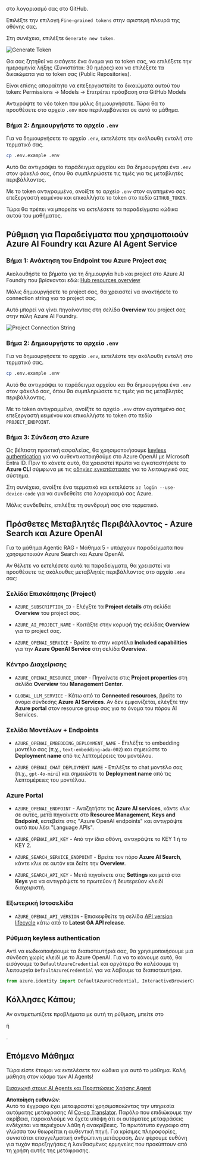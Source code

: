 <!--
CO_OP_TRANSLATOR_METADATA:
{
  "original_hash": "76945069b52a49cd0432ae3e0b0ba22e",
  "translation_date": "2025-07-12T07:50:28+00:00",
  "source_file": "00-course-setup/README.md",
  "language_code": "el"
}
-->
στο λογαριασμό σας στο GitHub.

Επιλέξτε την επιλογή `Fine-grained tokens` στην αριστερή πλευρά της οθόνης σας.

Στη συνέχεια, επιλέξτε `Generate new token`.

![Generate Token](../../../translated_images/generate-token.9748d7585dd004cb4119b5aac724baff49c3a85791701b5e8ba3274b037c5b66.el.png)

Θα σας ζητηθεί να εισάγετε ένα όνομα για το token σας, να επιλέξετε την ημερομηνία λήξης (Συνιστάται: 30 ημέρες) και να επιλέξετε τα δικαιώματα για το token σας (Public Repositories).

Είναι επίσης απαραίτητο να επεξεργαστείτε τα δικαιώματα αυτού του token: Permissions -> Models -> Επιτρέπει πρόσβαση στα GitHub Models

Αντιγράψτε το νέο token που μόλις δημιουργήσατε. Τώρα θα το προσθέσετε στο αρχείο `.env` που περιλαμβάνεται σε αυτό το μάθημα.

### Βήμα 2: Δημιουργήστε το αρχείο `.env`

Για να δημιουργήσετε το αρχείο `.env`, εκτελέστε την ακόλουθη εντολή στο τερματικό σας.

```bash
cp .env.example .env
```

Αυτό θα αντιγράψει το παράδειγμα αρχείου και θα δημιουργήσει ένα `.env` στον φάκελό σας, όπου θα συμπληρώσετε τις τιμές για τις μεταβλητές περιβάλλοντος.

Με το token αντιγραμμένο, ανοίξτε το αρχείο `.env` στον αγαπημένο σας επεξεργαστή κειμένου και επικολλήστε το token στο πεδίο `GITHUB_TOKEN`.

Τώρα θα πρέπει να μπορείτε να εκτελέσετε τα παραδείγματα κώδικα αυτού του μαθήματος.

## Ρύθμιση για Παραδείγματα που χρησιμοποιούν Azure AI Foundry και Azure AI Agent Service

### Βήμα 1: Ανάκτηση του Endpoint του Azure Project σας

Ακολουθήστε τα βήματα για τη δημιουργία hub και project στο Azure AI Foundry που βρίσκονται εδώ: [Hub resources overview](https://learn.microsoft.com/en-us/azure/ai-foundry/concepts/ai-resources)

Μόλις δημιουργήσετε το project σας, θα χρειαστεί να ανακτήσετε το connection string για το project σας.

Αυτό μπορεί να γίνει πηγαίνοντας στη σελίδα **Overview** του project σας στην πύλη Azure AI Foundry.

![Project Connection String](../../../translated_images/project-endpoint.8cf04c9975bbfbf18f6447a599550edb052e52264fb7124d04a12e6175e330a5.el.png)

### Βήμα 2: Δημιουργήστε το αρχείο `.env`

Για να δημιουργήσετε το αρχείο `.env`, εκτελέστε την ακόλουθη εντολή στο τερματικό σας.

```bash
cp .env.example .env
```

Αυτό θα αντιγράψει το παράδειγμα αρχείου και θα δημιουργήσει ένα `.env` στον φάκελό σας, όπου θα συμπληρώσετε τις τιμές για τις μεταβλητές περιβάλλοντος.

Με το token αντιγραμμένο, ανοίξτε το αρχείο `.env` στον αγαπημένο σας επεξεργαστή κειμένου και επικολλήστε το token στο πεδίο `PROJECT_ENDPOINT`.

### Βήμα 3: Σύνδεση στο Azure

Ως βέλτιστη πρακτική ασφαλείας, θα χρησιμοποιήσουμε [keyless authentication](https://learn.microsoft.com/azure/developer/ai/keyless-connections?tabs=csharp%2Cazure-cli?WT.mc_id=academic-105485-koreyst) για να αυθεντικοποιηθούμε στο Azure OpenAI με Microsoft Entra ID. Πριν το κάνετε αυτό, θα χρειαστεί πρώτα να εγκαταστήσετε το **Azure CLI** σύμφωνα με τις [οδηγίες εγκατάστασης](https://learn.microsoft.com/cli/azure/install-azure-cli?WT.mc_id=academic-105485-koreyst) για το λειτουργικό σας σύστημα.

Στη συνέχεια, ανοίξτε ένα τερματικό και εκτελέστε `az login --use-device-code` για να συνδεθείτε στο λογαριασμό σας Azure.

Μόλις συνδεθείτε, επιλέξτε τη συνδρομή σας στο τερματικό.

## Πρόσθετες Μεταβλητές Περιβάλλοντος - Azure Search και Azure OpenAI

Για το μάθημα Agentic RAG - Μάθημα 5 - υπάρχουν παραδείγματα που χρησιμοποιούν Azure Search και Azure OpenAI.

Αν θέλετε να εκτελέσετε αυτά τα παραδείγματα, θα χρειαστεί να προσθέσετε τις ακόλουθες μεταβλητές περιβάλλοντος στο αρχείο `.env` σας:

### Σελίδα Επισκόπησης (Project)

- `AZURE_SUBSCRIPTION_ID` - Ελέγξτε τα **Project details** στη σελίδα **Overview** του project σας.

- `AZURE_AI_PROJECT_NAME` - Κοιτάξτε στην κορυφή της σελίδας **Overview** για το project σας.

- `AZURE_OPENAI_SERVICE` - Βρείτε το στην καρτέλα **Included capabilities** για την **Azure OpenAI Service** στη σελίδα **Overview**.

### Κέντρο Διαχείρισης

- `AZURE_OPENAI_RESOURCE_GROUP` - Πηγαίνετε στις **Project properties** στη σελίδα **Overview** του **Management Center**.

- `GLOBAL_LLM_SERVICE` - Κάτω από τα **Connected resources**, βρείτε το όνομα σύνδεσης **Azure AI Services**. Αν δεν εμφανίζεται, ελέγξτε την **Azure portal** στον resource group σας για το όνομα του πόρου AI Services.

### Σελίδα Μοντέλων + Endpoints

- `AZURE_OPENAI_EMBEDDING_DEPLOYMENT_NAME` - Επιλέξτε το embedding μοντέλο σας (π.χ., `text-embedding-ada-002`) και σημειώστε το **Deployment name** από τις λεπτομέρειες του μοντέλου.

- `AZURE_OPENAI_CHAT_DEPLOYMENT_NAME` - Επιλέξτε το chat μοντέλο σας (π.χ., `gpt-4o-mini`) και σημειώστε το **Deployment name** από τις λεπτομέρειες του μοντέλου.

### Azure Portal

- `AZURE_OPENAI_ENDPOINT` - Αναζητήστε τις **Azure AI services**, κάντε κλικ σε αυτές, μετά πηγαίνετε στο **Resource Management**, **Keys and Endpoint**, κατεβείτε στις "Azure OpenAI endpoints" και αντιγράψτε αυτό που λέει "Language APIs".

- `AZURE_OPENAI_API_KEY` - Από την ίδια οθόνη, αντιγράψτε το KEY 1 ή το KEY 2.

- `AZURE_SEARCH_SERVICE_ENDPOINT` - Βρείτε τον πόρο **Azure AI Search**, κάντε κλικ σε αυτόν και δείτε την **Overview**.

- `AZURE_SEARCH_API_KEY` - Μετά πηγαίνετε στις **Settings** και μετά στα **Keys** για να αντιγράψετε το πρωτεύον ή δευτερεύον κλειδί διαχειριστή.

### Εξωτερική Ιστοσελίδα

- `AZURE_OPENAI_API_VERSION` - Επισκεφθείτε τη σελίδα [API version lifecycle](https://learn.microsoft.com/en-us/azure/ai-services/openai/api-version-deprecation#latest-ga-api-release) κάτω από το **Latest GA API release**.

### Ρύθμιση keyless authentication

Αντί να κωδικοποιήσουμε τα διαπιστευτήριά σας, θα χρησιμοποιήσουμε μια σύνδεση χωρίς κλειδί με το Azure OpenAI. Για να το κάνουμε αυτό, θα εισάγουμε το `DefaultAzureCredential` και αργότερα θα καλέσουμε τη λειτουργία `DefaultAzureCredential` για να λάβουμε τα διαπιστευτήρια.

```python
from azure.identity import DefaultAzureCredential, InteractiveBrowserCredential
```

## Κόλλησες Κάπου;

Αν αντιμετωπίζετε προβλήματα με αυτή τη ρύθμιση, μπείτε στο

ή

.

## Επόμενο Μάθημα

Τώρα είστε έτοιμοι να εκτελέσετε τον κώδικα για αυτό το μάθημα. Καλή μάθηση στον κόσμο των AI Agents!

[Εισαγωγή στους AI Agents και Περιπτώσεις Χρήσης Agent](../01-intro-to-ai-agents/README.md)

**Αποποίηση ευθυνών**:  
Αυτό το έγγραφο έχει μεταφραστεί χρησιμοποιώντας την υπηρεσία αυτόματης μετάφρασης AI [Co-op Translator](https://github.com/Azure/co-op-translator). Παρόλο που επιδιώκουμε την ακρίβεια, παρακαλούμε να έχετε υπόψη ότι οι αυτόματες μεταφράσεις ενδέχεται να περιέχουν λάθη ή ανακρίβειες. Το πρωτότυπο έγγραφο στη γλώσσα του θεωρείται η αυθεντική πηγή. Για κρίσιμες πληροφορίες, συνιστάται επαγγελματική ανθρώπινη μετάφραση. Δεν φέρουμε ευθύνη για τυχόν παρεξηγήσεις ή λανθασμένες ερμηνείες που προκύπτουν από τη χρήση αυτής της μετάφρασης.